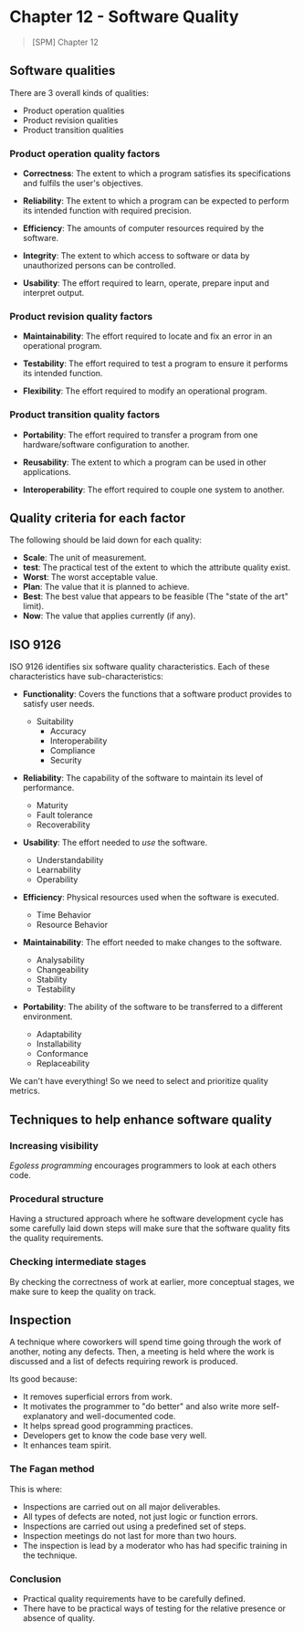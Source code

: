# Chapter 12 - Software Quality

> [SPM] Chapter 12

## Software qualities

There are 3 overall kinds of qualities:

- Product operation qualities
- Product revision qualities
- Product transition qualities

### Product operation quality factors

- **Correctness**: The extent to which a program satisfies its specifications and fulfils the user's objectives.

- **Reliability**: The extent to which a program can be expected to perform its intended function with required precision.

- **Efficiency**: The amounts of computer resources required by the software.

- **Integrity**: The extent to which access to software or data by unauthorized persons can be controlled.

- **Usability**: The effort required to learn, operate, prepare input and interpret output.

### Product revision quality factors

- **Maintainability**: The effort required to locate and fix an error in an operational program.

- **Testability**: The effort required to test a program to ensure it performs its intended function.

- **Flexibility**: The effort required to modify an operational program.

### Product transition quality factors

- **Portability**: The effort required to transfer a program from one hardware/software configuration to another.

- **Reusability**: The extent to which a program can be used in other applications.

- **Interoperability**: The effort required to couple one system to another.

## Quality criteria for each factor

The following should be laid down for each quality:

- **Scale**: The unit of measurement.
- **test**: The practical test of the extent to which the attribute quality exist.
- **Worst**: The worst acceptable value.
- **Plan**: The value that it is planned to achieve.
- **Best**: The best value that appears to be feasible (The "state of the art" limit).
- **Now**: The value that applies currently (if any).

## ISO 9126

ISO 9126 identifies six software quality characteristics.
Each of these characteristics have sub-characteristics:

- **Functionality**: Covers the functions that a software product provides to satisfy user needs.
  - Suitability
	- Accuracy
	- Interoperability
	- Compliance
	- Security

- **Reliability**: The capability of the software to maintain its level of performance.
	- Maturity
	- Fault tolerance
	- Recoverability

- **Usability**: The effort needed to *use* the software.
	-	Understandability
	- Learnability
	- Operability

- **Efficiency**: Physical resources used when the software is executed.
	- Time Behavior
	- Resource Behavior

- **Maintainability**: The effort needed to make changes to the software.
	-	Analysability
	- Changeability
	- Stability
	- Testability

- **Portability**: The ability of the software to be transferred to a different environment.
	-	Adaptability
	- Installability
	- Conformance
	- Replaceability

We can't have everything! So we need to select and prioritize quality metrics.

## Techniques to help enhance software quality

### Increasing visibility

*Egoless programming* encourages programmers to look at each others code.

### Procedural structure

Having a structured approach where he software development cycle has some carefully laid down steps will make sure that the software quality fits the quality requirements.

### Checking intermediate stages

By checking the correctness of work at earlier, more conceptual stages, we make sure to keep the quality on track.

## Inspection

A technique where coworkers will spend time going through the work of another, noting any defects. Then, a meeting is held where the work is discussed and a list of defects requiring rework is produced.

Its good because:

- It removes superficial errors from work.
- It motivates the programmer to "do better" and also write more self-explanatory and well-documented code.
- It helps spread good programming practices.
- Developers get to know the code base very well.
- It enhances team spirit.

### The Fagan method

This is where:

- Inspections are carried out on all major deliverables.
- All types of defects are noted, not just logic or function errors.
- Inspections are carried out using a predefined set of steps.
- Inspection meetings do not last for more than two hours.
- The inspection is lead by a moderator who has had specific training in the technique.

### Conclusion

- Practical quality requirements have to be carefully defined.
- There have to be practical ways of testing for the relative presence or absence of quality.